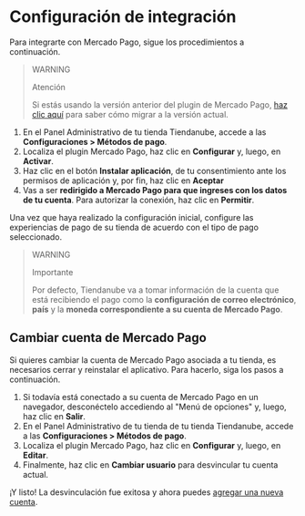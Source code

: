 # Configuración de integración
 
Para integrarte con Mercado Pago, sigue los procedimientos a continuación.

> WARNING
>
> Atención
>
> Si estás usando la versión anterior del plugin de Mercado Pago, [haz clic aquí](/developers/es/docs/nuvemshop-V0/how-tos/migration) para saber cómo migrar a la versión actual.
 
1. En el Panel Administrativo de tu tienda Tiendanube, accede a las **Configuraciones > Métodos de pago**. 
2. Localiza el plugin Mercado Pago, haz clic en **Configurar** y, luego, en **Activar**.
3. Haz clic en el botón **Instalar aplicación**, de tu consentimiento ante los permisos de aplicación y, por fin, haz clic en **Aceptar**
4. Vas a ser **redirigido a Mercado Pago para que ingreses con los datos de tu cuenta**. Para autorizar la conexión, haz clic en **Permitir**.
 
Una vez que haya realizado la configuración inicial, configure las experiencias de pago de su tienda de acuerdo con el tipo de pago seleccionado.

> WARNING
>
> Importante
>
> Por defecto, Tiendanube va a tomar información de la cuenta que está recibiendo el pago como la **configuración de correo electrónico**, **país** y la **moneda correspondiente a su cuenta de Mercado Pago**.

## Cambiar cuenta de Mercado Pago

Si quieres cambiar la cuenta de Mercado Pago asociada a tu tienda, es necesarios cerrar y reinstalar el aplicativo. Para hacerlo, siga los pasos a continuación.

1. Si todavía está conectado a su cuenta de Mercado Pago en un navegador, desconéctelo accediendo al "Menú de opciones" y, luego, haz clic en **Salir**.
2. En el Panel Administrativo de tu tienda de tu tienda Tiendanube, accede a las **Configuraciones > Métodos de pago**. 
3. Localiza el plugin Mercado Pago, haz clic en **Configurar** y, luego, en **Editar**.
4. Finalmente, haz clic en **Cambiar usuario** para desvincular tu cuenta actual.

¡Y listo! La desvinculación fue exitosa y ahora puedes [agregar una nueva cuenta](#bookmark_activa_mercado_pago_en_tu_tienda).